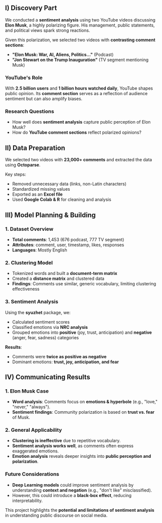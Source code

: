 <h2>I) Discovery Part</h2>

We conducted a **sentiment analysis** using two YouTube videos discussing **Elon Musk**, a highly polarizing figure. His management, public statements, and political views spark strong reactions.  

Given this polarization, we selected two videos with **contrasting comment sections**:  
- **"Elon Musk: War, AI, Aliens, Politics..."** (Podcast)  
- **"Jon Stewart on the Trump Inauguration"** (TV segment mentioning Musk)  

<h3>YouTube's Role</h3>

With **2.5 billion users** and **1 billion hours watched daily**, YouTube shapes public opinion. Its **comment section** serves as a reflection of audience sentiment but can also amplify biases.  

<h3>Research Questions</h3>

- How well does **sentiment analysis** capture public perception of Elon Musk?  
- How do **YouTube comment sections** reflect polarized opinions?  

<h2>II) Data Preparation</h2>

We selected two videos with **23,000+ comments** and extracted the data using **Octoparse**.  

Key steps:  
- Removed unnecessary data (links, non-Latin characters)  
- Standardized missing values  
- Exported as an **Excel file**  
- Used **Google Colab & R** for cleaning and analysis  

<h2>III) Model Planning & Building</h2>

### 1. Dataset Overview  

- **Total comments**: 1,453 (676 podcast, 777 TV segment)  
- **Attributes**: comment, user, timestamp, likes, responses  
- **Languages**: Mostly English  

### 2. Clustering Model  

- Tokenized words and built a **document-term matrix**  
- Created a **distance matrix** and clustered data  
- **Findings**: Comments use similar, generic vocabulary, limiting clustering effectiveness  

### 3. Sentiment Analysis  

Using the **syuzhet** package, we:  
- Calculated sentiment scores  
- Classified emotions via **NRC analysis**  
- Grouped emotions into **positive** (joy, trust, anticipation) and **negative** (anger, fear, sadness) categories  

**Results**:  
- Comments were **twice as positive as negative**  
- Dominant emotions: **trust, joy, anticipation, and fear**  

<h2>IV) Communicating Results</h2>

### 1. Elon Musk Case  

- **Word analysis**: Comments focus on **emotions & hyperbole** (e.g., "love," "never," "always").  
- **Sentiment findings**: Community polarization is based on **trust vs. fear** of Musk.  

### 2. General Applicability  

- **Clustering is ineffective** due to repetitive vocabulary.  
- **Sentiment analysis works well**, as comments often express exaggerated emotions.  
- **Emotion analysis** reveals deeper insights into **public perception and polarization**.  

<h3>Future Considerations</h3>

- **Deep Learning models** could improve sentiment analysis by understanding **context and negation** (e.g., "don't like" misclassified).  
- However, this could introduce a **black-box effect**, reducing interpretability.  

This project highlights the **potential and limitations of sentiment analysis** in understanding public discourse on social media.  
